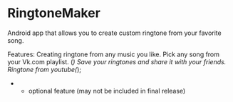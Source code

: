 # RingtoneMaker
Android app that allows you to create custom ringtone from your favorite song.

Features: Creating ringtone from any music you like.
          Pick any song from your Vk.com playlist. (*)
          Save your ringtones and share it with your friends.
          Ringtone from youtube(*);
          
* - optional feature (may not be included in final release)
